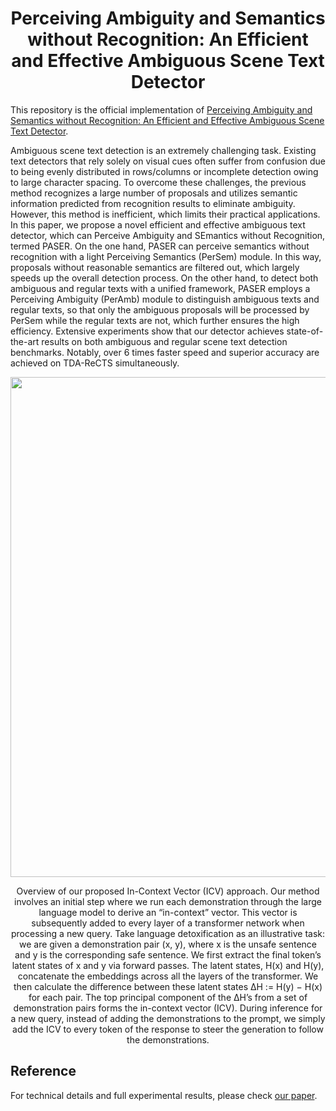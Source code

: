 <div align="center">   
  
# Perceiving Ambiguity and Semantics without Recognition: An Efficient and Effective Ambiguous Scene Text Detector

</div>

This repository is the official implementation of [Perceiving Ambiguity and Semantics without Recognition: An Efficient and Effective Ambiguous Scene Text Detector](https://dl.acm.org/doi/10.1145/3581783.3612383).

Ambiguous scene text detection is an extremely challenging task. Existing text detectors that rely solely on visual cues often suffer from confusion due to being evenly distributed in rows/columns or incomplete detection owing to large character spacing. To overcome these challenges, the previous method recognizes a large number of proposals and utilizes semantic information predicted from recognition results to eliminate ambiguity. However, this method is inefficient, which limits their practical applications. In this paper, we propose a novel efficient and effective ambiguous text detector, which can Perceive Ambiguity and SEmantics without Recognition, termed PASER. On the one hand, PASER can perceive semantics without recognition with a light Perceiving Semantics (PerSem) module. In this way, proposals without reasonable semantics are filtered out, which largely speeds up the overall detection process. On the other hand, to detect both ambiguous and regular texts with a unified framework, PASER employs a Perceiving Ambiguity (PerAmb) module to distinguish ambiguous texts and regular texts, so that only the ambiguous proposals will be processed by PerSem while the regular texts are not, which further ensures the high efficiency. Extensive experiments show that our detector achieves state-of-the-art results on both ambiguous and regular scene text detection benchmarks. Notably, over 6 times faster speed and superior accuracy are achieved on TDA-ReCTS simultaneously.

<p float="left" align="center">
<img src="images/overview-icv.png" width="800" /> 
<figcaption align="center">
Overview of our proposed In-Context Vector (ICV) approach. Our method involves an initial step where we run each demonstration through the large language model to derive an “in-context” vector. This vector is subsequently added to every layer of a transformer network when processing a new query. Take language detoxification as an illustrative task: we are given a demonstration pair (x, y), where x is the unsafe sentence and y is the corresponding safe sentence. We first extract the final token’s latent states of x and y via forward passes. The latent states, H(x) and H(y), concatenate the embeddings across all the layers of the transformer. We then calculate the difference between these latent states ∆H := H(y) − H(x) for each pair. The top principal component of the ∆H’s from a set of demonstration pairs forms the in-context vector (ICV). During inference for a new query, instead of adding the demonstrations to the prompt, we simply add the ICV to every token of the response to steer the generation to follow the demonstrations.
</figcaption>
</p>

## Reference
For technical details and full experimental results, please check [our paper](https://dl.acm.org/doi/10.1145/3581783.3612383).

